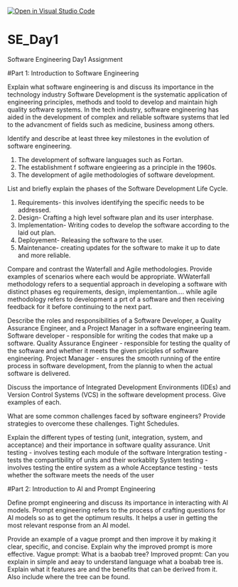 [![Open in Visual Studio Code](https://classroom.github.com/assets/open-in-vscode-2e0aaae1b6195c2367325f4f02e2d04e9abb55f0b24a779b69b11b9e10269abc.svg)](https://classroom.github.com/online_ide?assignment_repo_id=15571641&assignment_repo_type=AssignmentRepo)
# SE_Day1
Software Engineering Day1 Assignment

#Part 1: Introduction to Software Engineering

Explain what software engineering is and discuss its importance in the technology industry
Software Development is the systematic application of engineering principles, methods and toold to develop and maintain high quality software systems. In the tech industry, software engineering has aided in the development of complex and reliable software systems that led to the advancment of fields such as medicine, business among others.

Identify and describe at least three key milestones in the evolution of software engineering.
1. The development of software languages such as Fortan.
2. The establishment f software engieering as a principle in the 1960s.
3. The development of agile methodologies of software development.


List and briefly explain the phases of the Software Development Life Cycle.
1. Requirements- this involves identifying the specific needs to be addressed.
2. Design- Crafting a high level software plan and its user interphase.
3. Implementation- Writing codes to develop the software according to the laid out plan.
4. Deployement- Releasing the software to the user.
5. Maintenance- creating updates for the software to make it up to date and more reliable.

Compare and contrast the Waterfall and Agile methodologies. Provide examples of scenarios where each would be appropriate.
WWaterfall methodology refers to a sequential approach in developing a software with distinct phases eg requirements, design, implementantion....
while agile methodology refers to development a prt of a software and then receiving feedback for it before continuing to the next part.

Describe the roles and responsibilities of a Software Developer, a Quality Assurance Engineer, and a Project Manager in a software engineering team.
Software developer - responsible for writing the codes that make up a software.
Quality Assurance Engineer - responsible for testing the quality of the software and whether it meets the given priciples of software engineering.
Project Manager - ensures the smooth running of the entire process in software development, from the plannig to when the actual software is delivered.

Discuss the importance of Integrated Development Environments (IDEs) and Version Control Systems (VCS) in the software development process. Give examples of each.


What are some common challenges faced by software engineers? Provide strategies to overcome these challenges.
Tight Schedules.

Explain the different types of testing (unit, integration, system, and acceptance) and their importance in software quality assurance.
Unit testing - involves testing each module of the software
Intergration testing - tests the compartibility of units and their workablity
System testing - involves testing the entire system as a whole
Acceptance testing - tests whether the software meets the needs of the user

#Part 2: Introduction to AI and Prompt Engineering


Define prompt engineering and discuss its importance in interacting with AI models.
Prompt engineering refers to the process of crafting questions for AI models so as to get the optimum results. It helps a user in getting the most relevant response from an AI model.

Provide an example of a vague prompt and then improve it by making it clear, specific, and concise. Explain why the improved prompt is more effective.
Vague prompt: What is a baobab tree?
Improved propmt: Can you explain in simple and aeay to understand language what a boabab tree is. Explain what it features are and the benefits that can be derived from it. Also include where the tree can be found.

